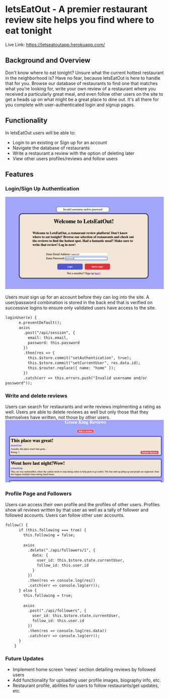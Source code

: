# letsEatOut - A premier restaurant review site helps you find where to eat tonight

Live Link: https://letseatoutapp.herokuapp.com/

## Background and Overview
Don't know where to eat tonight? Unsure what the current hottest restaurant in the neighborhood is? Have no fear, because letsEatOut is here to handle that for you. Browse our database of restaurants to find one that matches what you're looking for, write your own review of a restaurant where you received a particularly great meal, and even follow other users on the site to get a heads up on what might be a great place to dine out. It's all there for you complete with user-authenticated login and signup pages. 

## Functionality

In letsEatOut users will be able to:
  * Login to an existing or Sign up for an account
  * Navigate the database of restaurants
  * Write a restaurant a review with the option of deleting later
  * View other users profiles/reviews and follow users
  
 ## Features
 
 ### Login/Sign Up Authentication
 ![wire frame](https://github.com/parfittchris/letsEatOut/blob/master/app/assets/images/userauth.png)
 
 Users must sign up for an account before they can log into the site. A user/password combination is stored in the back end that is verified on successive logins to ensure only validated users have access to the site.

```
loginUser(e) {
      e.preventDefault();
      axios
        .post("/api/session", {
          email: this.email,
          password: this.password
        })
        .then(res => {
          this.$store.commit("setAuthentication", true);
          this.$store.commit("setCurrentUser", res.data.id);
          this.$router.replace({ name: "home" });
        })
        .catch(err => this.errors.push("Invalid username and/or password"));
  ```
   
### Write and delete reviews
Users can search for restaurants and write reviews implmenting a rating as well. Users are able to delete reviews as well but only those that they themselves have written, not those by other users.
 ![wire frame](https://github.com/parfittchris/letsEatOut/blob/master/app/assets/images/review2.png)

### Profile Page and Followers
Users can access their own profile and the profiles of other users. Profiles show all reviews written by that user as well as a tally of follower and followed accounts. Users can follow other user accounts.

```
follow() {
      if (this.following === true) {
        this.following = false;

        axios
          .delete("./api/followers/1", {
            data: {
              user_id: this.$store.state.currentUser,
              follow_id: this.user.id
            }
          })
          .then(res => console.log(res))
          .catch(err => console.log(err));
      } else {
        this.following = true;

        axios
          .post("./api/followers", {
            user_id: this.$store.state.currentUser,
            follow_id: this.user.id
          })
          .then(res => console.log(res.data))
          .catch(err => console.log(err));
      }
    }
 ```
### Future Updates
 * Implement home screen 'news' section detailing reviews by followed users
 * Add functionality for uploading user profile images, biography info, etc.
 * Restaurant profile, abilities for users to follow restaurants/get updates, etc.
